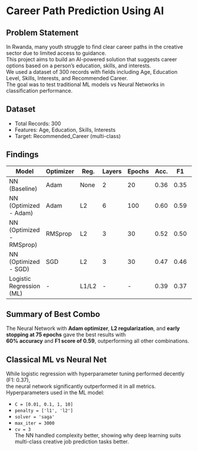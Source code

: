 # Career Path Prediction Using AI

## Problem Statement
In Rwanda, many youth struggle to find clear career paths in the creative sector due to limited access to guidance.  
This project aims to build an AI-powered solution that suggests career options based on a person’s education, skills, and interests.  
We used a dataset of 300 records with fields including Age, Education Level, Skills, Interests, and Recommended Career.  
The goal was to test traditional ML models vs Neural Networks in classification performance.

## Dataset
- Total Records: 300  
- Features: Age, Education, Skills, Interests  
- Target: Recommended_Career (multi-class)  

## Findings

| Model                        | Optimizer | Reg. | Layers | Epochs | Acc. | F1   | Recall | Precision |
|-----------------------------|-----------|------|--------|--------|------|------|--------|-----------|
| NN (Baseline)               | Adam      | None | 2      | 20     | 0.36 | 0.35 | 0.37   | 0.38      |
| NN (Optimized - Adam)       | Adam      | L2   | 6      | 100    | 0.60 | 0.59 | 0.60   | 0.61      |
| NN (Optimized - RMSprop)    | RMSprop   | L2   | 3      | 30     | 0.52 | 0.50 | 0.51   | 0.53      |
| NN (Optimized - SGD)        | SGD       | L2   | 3      | 30     | 0.47 | 0.46 | 0.45   | 0.48      |
| Logistic Regression (ML)    | -         | L1/L2| -      | -      | 0.39 | 0.37 | 0.38   | 0.40      |


## Summary of Best Combo
The Neural Network with **Adam optimizer**, **L2 regularization**, and **early stopping at 75 epochs** gave the best results with  
**60% accuracy** and **F1 score of 0.59**, outperforming all other combinations.

## Classical ML vs Neural Net
While logistic regression with hyperparameter tuning performed decently (F1: 0.37),  
the neural network significantly outperformed it in all metrics.  
Hyperparameters used in the ML model:  
- `C = [0.01, 0.1, 1, 10]`  
- `penalty = ['l1', 'l2']`  
- `solver = 'saga'`  
- `max_iter = 3000`  
- `cv = 3`  
The NN handled complexity better, showing why deep learning suits multi-class creative job prediction tasks better.

